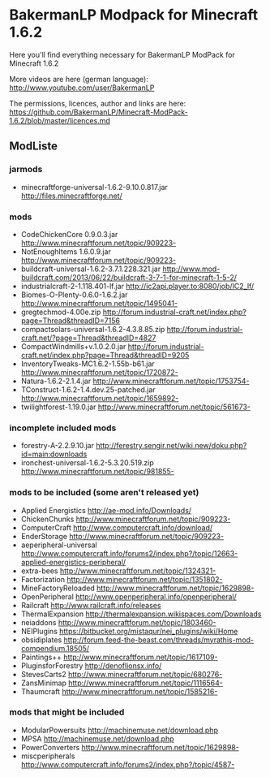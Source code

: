 # BakermanLP Modpack for Minecraft 1.6.2
Here you'll find everything necessary for BakermanLP ModPack for Minecraft 1.6.2

More videos are here (german language): 
<http://www.youtube.com/user/BakermanLP>

The permissions, licences, author and links are here:
<https://github.com/BakermanLP/Minecraft-ModPack-1.6.2/blob/master/licences.md>

## ModListe
### jarmods
* minecraftforge-universal-1.6.2-9.10.0.817.jar <http://files.minecraftforge.net/>

### mods
* CodeChickenCore 0.9.0.3.jar <http://www.minecraftforum.net/topic/909223->
* NotEnoughItems 1.6.0.9.jar <http://www.minecraftforum.net/topic/909223->
* buildcraft-universal-1.6.2-3.7.1.228.321.jar <http://www.mod-buildcraft.com/2013/06/22/buildcraft-3-7-1-for-minecraft-1-5-2/>
* industrialcraft-2-1.118.401-lf.jar <http://ic2api.player.to:8080/job/IC2_lf/>
* Biomes-O-Plenty-0.6.0-1.6.2.jar <http://www.minecraftforum.net/topic/1495041->
* gregtechmod-4.00e.zip <http://forum.industrial-craft.net/index.php?page=Thread&threadID=7156>
* compactsolars-universal-1.6.2-4.3.8.85.zip <http://forum.industrial-craft.net/?page=Thread&threadID=4827>
* CompactWindmills+v.1.0.2.0.jar <http://forum.industrial-craft.net/index.php?page=Thread&threadID=9205>
* InventoryTweaks-MC1.6.2-1.55b-b61.jar <http://www.minecraftforum.net/topic/1720872->
* Natura-1.6.2-2.1.4.jar <http://www.minecraftforum.net/topic/1753754->
* TConstruct-1.6.2-1.4.dev.25-patched.jar <http://www.minecraftforum.net/topic/1659892->
* twilightforest-1.19.0.jar <http://www.minecraftforum.net/topic/561673->

### incomplete included mods
* forestry-A-2.2.9.10.jar <http://ferestry.sengir.net/wiki.new/doku.php?id=main:downloads>
* ironchest-universal-1.6.2-5.3.20.519.zip <http://www.minecraftforum.net/topic/981855->

### mods to be included (some aren't released yet)
* Applied Energistics <http://ae-mod.info/Downloads/>
* ChickenChunks <http://www.minecraftforum.net/topic/909223->
* ComputerCraft <http://www.computercraft.info/download/>
* EnderStorage <http://www.minecraftforum.net/topic/909223->
* aeperipheral-universal <http://www.computercraft.info/forums2/index.php?/topic/12663-applied-energistics-peripheral/>
* extra-bees <http://www.minecraftforum.net/topic/1324321->
* Factorization <http://www.minecraftforum.net/topic/1351802->
* MineFactoryReloaded <http://www.minecraftforum.net/topic/1629898->
* OpenPeripheral <http://www.openperipheral.info/openperipheral/>
* Railcraft <http://www.railcraft.info/releases>
* ThermalExpansion <http://thermalexpansion.wikispaces.com/Downloads>
* neiaddons <http://www.minecraftforum.net/topic/1803460->
* NEIPlugins <https://bitbucket.org/mistaqur/nei_plugins/wiki/Home>
* obsidiplates <http://forum.feed-the-beast.com/threads/myrathis-mod-compendium.18505/>
* Paintings++ <http://www.minecraftforum.net/topic/1617109->
* PluginsforForestry <http://denoflionsx.info/>
* StevesCarts2 <http://www.minecraftforum.net/topic/680276->
* ZansMinimap <http://www.minecraftforum.net/topic/1116564->
* Thaumcraft <http://www.minecraftforum.net/topic/1585216->

### mods that might be included
* ModularPowersuits <http://machinemuse.net/download.php>
* MPSA <http://machinemuse.net/download.php>
* PowerConverters <http://www.minecraftforum.net/topic/1629898->
* miscperipherals <http://www.computercraft.info/forums2/index.php?/topic/4587->

